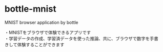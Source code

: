 # bottle-mnist
MNIST browser application by bottle

・MNISTをブラウザで体験できるアプリです  
・学習データの作成、学習済データを使った推論、共に、ブラウザで数字を手書きして体験することができます
